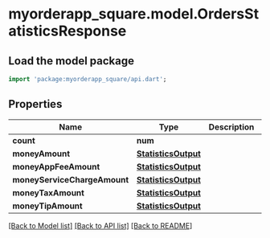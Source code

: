# myorderapp_square.model.OrdersStatisticsResponse

## Load the model package
```dart
import 'package:myorderapp_square/api.dart';
```

## Properties
Name | Type | Description | Notes
------------ | ------------- | ------------- | -------------
**count** | **num** |  | [optional] 
**moneyAmount** | [**StatisticsOutput**](StatisticsOutput.md) |  | [optional] 
**moneyAppFeeAmount** | [**StatisticsOutput**](StatisticsOutput.md) |  | [optional] 
**moneyServiceChargeAmount** | [**StatisticsOutput**](StatisticsOutput.md) |  | [optional] 
**moneyTaxAmount** | [**StatisticsOutput**](StatisticsOutput.md) |  | [optional] 
**moneyTipAmount** | [**StatisticsOutput**](StatisticsOutput.md) |  | [optional] 

[[Back to Model list]](../README.md#documentation-for-models) [[Back to API list]](../README.md#documentation-for-api-endpoints) [[Back to README]](../README.md)


